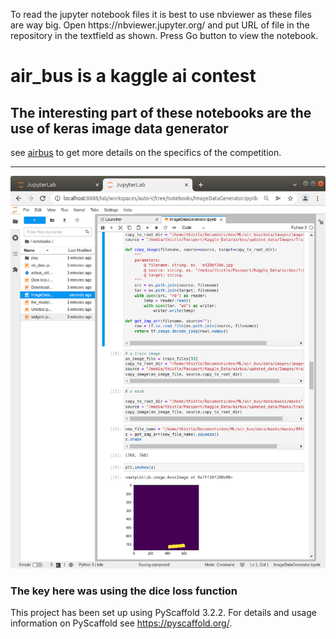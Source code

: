 <p>To read the jupyter notebook files it is best to use nbviewer as these files are way big. Open https://nbviewer.jupyter.org/ and put URL of file in the repository in the textfield as shown. Press Go button to view the notebook.</p>

<h1>air_bus is a kaggle ai contest</h1>
<h2>The interesting part of these notebooks are the use of keras image data generator</h2>

<p>see <a href="https://www.kaggle.com/c/airbus-ship-detection">airbus</a> to get more details on the specifics of the competition.</p>

<hr>

<img src="airbus1.png">

<h3>The key here was using the dice loss function</h3>

This project has been set up using PyScaffold 3.2.2. For details and usage
information on PyScaffold see https://pyscaffold.org/.
